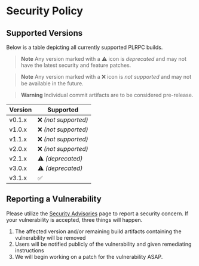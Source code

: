 # Security Policy

## Supported Versions

Below is a table depicting all currently supported PLRPC builds.

> **Note** Any version marked with a :warning: icon is *deprecated* and may not have the latest security and feature patches.

> **Note** Any version marked with a :x: icon is *not supported* and may not be available in the future.

> **Warning**
> Individual commit artifacts are to be considered pre-release.

| Version | Supported                 |
|---------|---------------------------|
| v0.1.x  | :x: *(not supported)*     |
| v1.0.x  | :x: *(not supported)*     |
| v1.1.x  | :x: *(not supported)*     |
| v2.0.x  | :x: *(not supported)*     |
| v2.1.x  | :warning: *(deprecated)*  |
| v3.0.x  | :warning: *(deprecated)*  |
| v3.1.x  | ✅                         |  

## Reporting a Vulnerability

Please utilize the [Security Advisories](https://github.com/LBPUnion/PLRPC/security/advisories?state=Triage)
page to report a security concern. If your vulnerability is accepted, three things will happen.

1. The affected version and/or remaining build artifacts containing the vulnerability will be removed
2. Users will be notified publicly of the vulnerability and given remediating instructions
3. We will begin working on a patch for the vulnerability ASAP.
